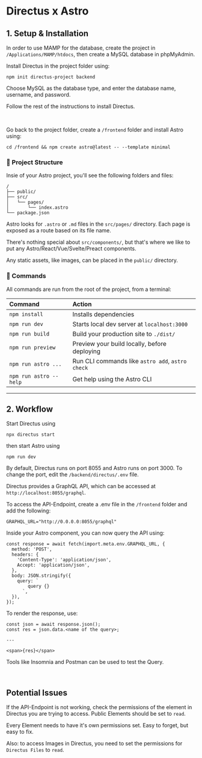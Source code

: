 # Directus x Astro

## 1. Setup & Installation

In order to use MAMP for the database, create the project in `/Applications/MAMP/htdocs`, then create a MySQL database in phpMyAdmin.

Install Directus in the project folder using:

```
npm init directus-project backend
```

Choose MySQL as the database type, and enter the database name, username, and password.

Follow the rest of the instructions to install Directus.

<br>

Go back to the project folder, create a `/frontend` folder and install Astro using:

```
cd /frontend && npm create astro@latest -- --template minimal
```

### 🚀 Project Structure

Insie of your Astro project, you'll see the following folders and files:

```
/
├── public/
├── src/
│   └── pages/
│       └── index.astro
└── package.json
```

Astro looks for `.astro` or `.md` files in the `src/pages/` directory. Each page is exposed as a route based on its file name.

There's nothing special about `src/components/`, but that's where we like to put any Astro/React/Vue/Svelte/Preact components.

Any static assets, like images, can be placed in the `public/` directory.

### 🧞 Commands

All commands are run from the root of the project, from a terminal:

| Command                | Action                                           |
| :--------------------- | :----------------------------------------------- |
| `npm install`          | Installs dependencies                            |
| `npm run dev`          | Starts local dev server at `localhost:3000`      |
| `npm run build`        | Build your production site to `./dist/`          |
| `npm run preview`      | Preview your build locally, before deploying     |
| `npm run astro ...`    | Run CLI commands like `astro add`, `astro check` |
| `npm run astro --help` | Get help using the Astro CLI                     |

---

## 2. Workflow

Start Directus using

```
npx directus start
```

then start Astro using

```
npm run dev
```

By default, Directus runs on port 8055 and Astro runs on port 3000. To change the port, edit the `/backend/directus/.env` file.

Directus provides a GraphQL API, which can be accessed at `http://localhost:8055/graphql`.

To access the API-Endpoint, create a .env file in the `/frontend` folder and add the following:

```
GRAPHQL_URL="http://0.0.0.0:8055/graphql"
```

Inside your Astro component, you can now query the API using:

```
const response = await fetch(import.meta.env.GRAPHQL_URL, {
  method: 'POST',
  headers: {
    'Content-Type': 'application/json',
    Accept: 'application/json',
  },
  body: JSON.stringify({
    query: `
        query {}
      `,
  }),
});
```

To render the response, use:

```
const json = await response.json();
const res = json.data.<name of the query>;

---

<span>{res}</span>
```

Tools like Insomnia and Postman can be used to test the Query.

<br>

## Potential Issues

If the API-Endpoint is not working, check the permissions of the element in Directus you are trying to access. Public Elements should be set to `read`.

Every Element needs to have it's own permissions set. Easy to forget, but easy to fix.

Also: to access Images in Directus, you need to set the permissions for `Directus Files` to `read`.

